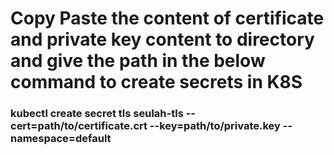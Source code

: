 # Copy Paste the content of certificate and private key content to directory and give the path in the below command to create secrets in K8S


### kubectl create secret tls seulah-tls --cert=path/to/certificate.crt --key=path/to/private.key --namespace=default



